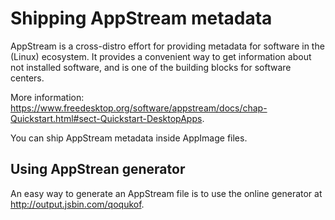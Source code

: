 # Shipping AppStream metadata

AppStream is a cross-distro effort for providing metadata for software in the (Linux) ecosystem.
It provides a convenient way to get information about not installed software,
and is one of the building blocks for software centers.

More information: https://www.freedesktop.org/software/appstream/docs/chap-Quickstart.html#sect-Quickstart-DesktopApps.

You can ship AppStream metadata inside AppImage files.

## Using AppStrean generator

An easy way to generate an AppStream file is to use the online generator at http://output.jsbin.com/qoqukof.
